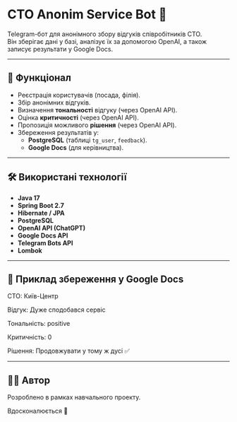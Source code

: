 # CTO Anonim Service Bot 🤖

Telegram-бот для анонімного збору відгуків співробітників СТО.  
Він зберігає дані у базі, аналізує їх за допомогою OpenAI, а також записує результати у Google Docs.

---

## 🚀 Функціонал
- Реєстрація користувачів (посада, філія).
- Збір анонімних відгуків.
- Визначення **тональності** відгуку (через OpenAI API).
- Оцінка **критичності** (через OpenAI API).
- Пропозиція можливого **рішення** (через OpenAI API).
- Збереження результатів у:
    - **PostgreSQL** (таблиці `tg_user`, `feedback`).
    - **Google Docs** (для керівництва).

---

## 🛠️ Використані технології
- **Java 17**
- **Spring Boot 2.7**
- **Hibernate / JPA**
- **PostgreSQL**
- **OpenAI API (ChatGPT)**
- **Google Docs API**
- **Telegram Bots API**
- **Lombok**

---

## 📌 Приклад збереження у Google Docs
СТО: Київ-Центр

Відгук: Дуже сподобався сервіс

Тональність: positive

Критичність: 0 

Рішення: Продовжувати у тому ж дусі ✅

---

## 🧑‍💻 Автор

Розроблено в рамках навчального проекту.

Вдосконалюється 🚀




